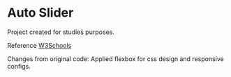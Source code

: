 # Auto Slider #

Project created for studies purposes.

Reference [W3Schools](https://www.w3schools.com/howto/tryit.asp?filename=tryhow_js_slideshow_auto)

Changes from original code: Applied flexbox for css design and responsive configs. 